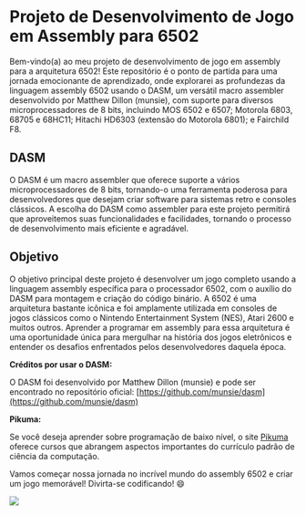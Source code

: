 # Projeto de Desenvolvimento de Jogo em Assembly para 6502

Bem-vindo(a) ao meu projeto de desenvolvimento de jogo em assembly para a arquitetura 6502! Este repositório é o ponto de partida para uma jornada emocionante de aprendizado, onde explorarei as profundezas da linguagem assembly 6502 usando o DASM, um versátil macro assembler desenvolvido por Matthew Dillon (munsie), com suporte para diversos microprocessadores de 8 bits, incluindo MOS 6502 e 6507; Motorola 6803, 68705 e 68HC11; Hitachi HD6303 (extensão do Motorola 6801); e Fairchild F8.

## DASM

O DASM é um macro assembler que oferece suporte a vários microprocessadores de 8 bits, tornando-o uma ferramenta poderosa para desenvolvedores que desejam criar software para sistemas retro e consoles clássicos. A escolha do DASM como assembler para este projeto permitirá que aproveitemos suas funcionalidades e facilidades, tornando o processo de desenvolvimento mais eficiente e agradável.

## Objetivo

O objetivo principal deste projeto é desenvolver um jogo completo usando a linguagem assembly específica para o processador 6502, com o auxílio do DASM para montagem e criação do código binário. A 6502 é uma arquitetura bastante icônica e foi amplamente utilizada em consoles de jogos clássicos como o Nintendo Entertainment System (NES), Atari 2600 e muitos outros. Aprender a programar em assembly para essa arquitetura é uma oportunidade única para mergulhar na história dos jogos eletrônicos e entender os desafios enfrentados pelos desenvolvedores daquela época.

**Créditos por usar o DASM:**

O DASM foi desenvolvido por Matthew Dillon (munsie) e pode ser encontrado no repositório oficial: [https://github.com/munsie/dasm](https://github.com/munsie/dasm)

**Pikuma:**

Se você deseja aprender sobre programação de baixo nível, o site [Pikuma](https://pikuma.com/about) oferece cursos que abrangem aspectos importantes do currículo padrão de ciência da computação. 

Vamos começar nossa jornada no incrível mundo do assembly 6502 e criar um jogo memorável! Divirta-se codificando! 😄

![](https://dcbadge.vercel.app/api/shield/83192955791212544)